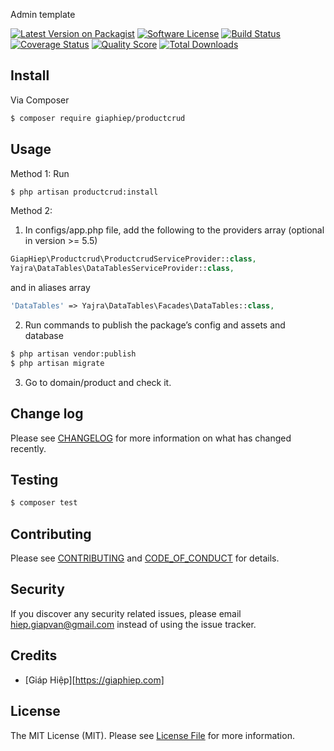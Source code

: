 Admin template

[![Latest Version on Packagist][ico-version]][link-packagist]
[![Software License][ico-license]](LICENSE.md)
[![Build Status][ico-travis]][link-travis]
[![Coverage Status][ico-scrutinizer]][link-scrutinizer]
[![Quality Score][ico-code-quality]][link-code-quality]
[![Total Downloads][ico-downloads]][link-downloads]



## Install

Via Composer

``` bash
$ composer require giaphiep/productcrud
```

## Usage

Method 1: Run

``` bash
$ php artisan productcrud:install
```

Method 2:

1. In configs/app.php file, add the following to the providers array (optional in version >= 5.5)
``` php
GiapHiep\Productcrud\ProductcrudServiceProvider::class,
Yajra\DataTables\DataTablesServiceProvider::class,

```
and in aliases array
``` php
'DataTables' => Yajra\DataTables\Facades\DataTables::class,
```

2. Run commands to publish the package’s config and assets and database
``` bash
$ php artisan vendor:publish
$ php artisan migrate
```

3. Go to  domain/product and check it. 


## Change log

Please see [CHANGELOG](CHANGELOG.md) for more information on what has changed recently.

## Testing

``` bash
$ composer test
```

## Contributing

Please see [CONTRIBUTING](CONTRIBUTING.md) and [CODE_OF_CONDUCT](CODE_OF_CONDUCT.md) for details.

## Security

If you discover any security related issues, please email hiep.giapvan@gmail.com instead of using the issue tracker.

## Credits

- [Giáp Hiệp][https://giaphiep.com]

## License

The MIT License (MIT). Please see [License File](LICENSE.md) for more information.

[ico-version]: https://img.shields.io/packagist/v/giaphiep/productcrud.svg?style=flat-square
[ico-license]: https://img.shields.io/badge/license-MIT-brightgreen.svg?style=flat-square
[ico-travis]: https://img.shields.io/travis/giaphiep/productcrud/master.svg?style=flat-square
[ico-scrutinizer]: https://img.shields.io/scrutinizer/coverage/g/:vendor/:package_name.svg?style=flat-square
[ico-code-quality]: https://img.shields.io/scrutinizer/g/:vendor/:package_name.svg?style=flat-square
[ico-downloads]: https://img.shields.io/packagist/dt/giaphiep/productcrud.svg?style=flat-square

[link-packagist]: https://packagist.org/packages/giaphiep/productcrud
[link-travis]: https://travis-ci.org/giaphiep/productcrud
[link-scrutinizer]: https://scrutinizer-ci.com/g/giaphiep/productcrud/code-structure
[link-code-quality]: https://scrutinizer-ci.com/g/giaphiep/productcrud
[link-downloads]: https://packagist.org/packages/giaphiep/productcrud
[link-author]: https://github.com/giaphiep
[link-contributors]: ../../contributors
